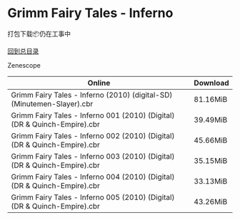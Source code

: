 # Grimm Fairy Tales - Inferno

打包下载📦仍在工事中

[回到总目录](/Catalogs.md)

Zenescope





Online | Download
--- | ---
Grimm Fairy Tales - Inferno (2010) (digital-SD) (Minutemen-Slayer).cbr | 81.16MiB
Grimm Fairy Tales - Inferno 001 (2010) (Digital) (DR & Quinch-Empire).cbr | 39.49MiB
Grimm Fairy Tales - Inferno 002 (2010) (Digital) (DR & Quinch-Empire).cbr | 45.66MiB
Grimm Fairy Tales - Inferno 003 (2010) (Digital) (DR & Quinch-Empire).cbr | 35.15MiB
Grimm Fairy Tales - Inferno 004 (2010) (Digital) (DR & Quinch-Empire).cbr | 33.13MiB
Grimm Fairy Tales - Inferno 005 (2010) (Digital) (DR & Quinch-Empire).cbr | 43.26MiB